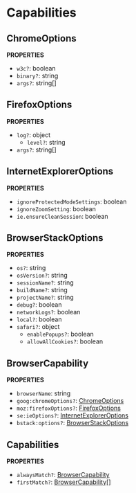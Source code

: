 # Capabilities

## ChromeOptions

**PROPERTIES**

- `w3c?`: boolean
- `binary?`: string
- `args?`: string[]

## FirefoxOptions

**PROPERTIES**

- `log?`: object
  - `level?`: string
- `args?`: string[]

## InternetExplorerOptions

**PROPERTIES**

- `ignoreProtectedModeSettings`: boolean
- `ignoreZoomSetting`: boolean
- `ie.ensureCleanSession`: boolean

## BrowserStackOptions

**PROPERTIES**

- `os?`: string
- `osVersion?`: string
- `sessionName?`: string
- `buildName?`: string
- `projectName?`: string
- `debug?`: boolean
- `networkLogs?`: boolean
- `local?`: boolean
- `safari?`: object
  - `enablePopups?`: boolean
  - `allowAllCookies?`: boolean

## BrowserCapability

**PROPERTIES**

- `browserName`: string
- `goog:chromeOptions?`: [ChromeOptions](#chromeoptions)
- `moz:firefoxOptions?`: [FirefoxOptions](#firefoxoptions)
- `se:ieOptions?`: [InternetExplorerOptions](#internetexploreroptions)
- `bstack:options?`: [BrowserStackOptions](#browserstackoptions)

## Capabilities

**PROPERTIES**

- `alwaysMatch?`: [BrowserCapability](#browsercapability)
- `firstMatch?`: [BrowserCapability](#browsercapability)[]
